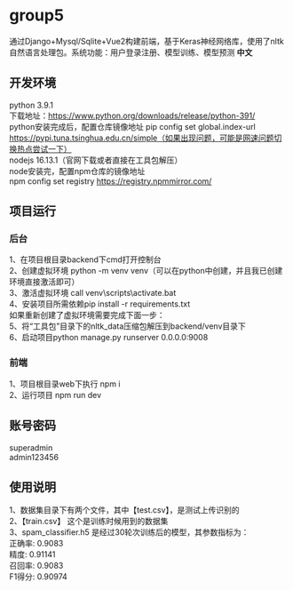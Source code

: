 # group5
通过Django+Mysql/Sqlite+Vue2构建前端，基于Keras神经网络库，使用了nltk自然语言处理包。系统功能：用户登录注册、模型训练、模型预测
**中文**   
## 开发环境  
python 3.9.1  
下载地址：https://www.python.org/downloads/release/python-391/  
python安装完成后，配置仓库镜像地址
pip config set global.index-url  https://pypi.tuna.tsinghua.edu.cn/simple（如果出现问题，可能是网速问题切换热点尝试一下）    
nodejs 16.13.1（官网下载或者直接在工具包解压）  
node安装完，配置npm仓库的镜像地址  
npm config set registry https://registry.npmmirror.com/  
## 项目运行
### 后台
1、在项目根目录backend下cmd打开控制台  
2、创建虚拟环境 python -m venv venv（可以在python中创建，并且我已创建环境直接激活即可）  
3、激活虚拟环境 call venv\scripts\activate.bat  
4、安装项目所需依赖pip install -r requirements.txt  
如果重新创建了虚拟环境需要完成下面一步：  
5、将“工具包”目录下的nltk_data压缩包解压到backend/venv目录下  
6、启动项目python manage.py runserver 0.0.0.0:9008
### 前端  
1、项目根目录web下执行 npm i  
2、运行项目 npm run dev
## 账号密码  
superadmin   
admin123456  
## 使用说明
1、数据集目录下有两个文件，其中【test.csv】，是测试上传识别的  
2、【train.csv】 这个是训练时候用到的数据集  
3、spam_classifier.h5 是经过30轮次训练后的模型，其参数指标为：  
正确率: 0.9083  
精度: 0.91141  
召回率: 0.9083  
F1得分: 0.90974  









